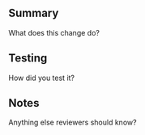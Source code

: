 ## Summary
What does this change do?

## Testing
How did you test it?

## Notes
Anything else reviewers should know?
